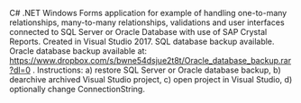C# .NET Windows Forms application for example of handling one-to-many relationships, many-to-many relationships, validations and user interfaces connected to SQL Server or Oracle Database with use of SAP Crystal Reports. Created in Visual Studio 2017. SQL database backup available. Oracle database backup available at: https://www.dropbox.com/s/bwne54dsjue2t8t/Oracle_database_backup.rar?dl=0 . Instructions: a) restore SQL Server or Oracle database backup, b) dearchive archived Visual Studio project, c) open project in Visual Studio, d) optionally change ConnectionString.   

